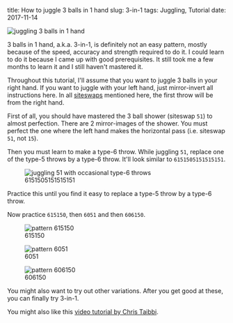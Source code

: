 title: How to juggle 3 balls in 1 hand
slug: 3-in-1
tags: Juggling, Tutorial
date: 2017-11-14


<img src="{static}/img/siteswaps/60.gif" alt="juggling 3 balls in 1 hand" title="60" />

3 balls in 1 hand, a.k.a. 3-in-1, is definitely not an easy pattern,
mostly because of the speed, accuracy and strength required to do it.
I could learn to do it because I came up with good prerequisites.
It still took me a few months to learn it and I still haven't mastered it.

Throughout this tutorial, I'll assume that you want to juggle 3 balls in your right hand.
If you want to juggle with your left hand, just mirror-invert all instructions here.
In all [siteswaps](https://en.wikipedia.org/wiki/Siteswap) mentioned here,
the first throw will be from the right hand.

First of all, you should have mastered the 3 ball shower (siteswap `51`) to almost perfection.
There are 2 mirror-images of the shower.
You must perfect the one where the left hand makes the horizontal pass
(i.e. siteswap `51`, not `15`).

Then you must learn to make a type-6 throw.
While juggling `51`, replace one of the type-5 throws by a type-6 throw.
It'll look similar to `6151505151515151`.

<figure>
    <img src="{static}/img/siteswaps/6151505151515151.gif"
        alt="juggling 51 with occasional type-6 throws"/>
    <figcaption>6151505151515151</figcaption>
</figure>

Practice this until you find it easy to replace a type-5 throw by a type-6 throw.

Now practice `615150`, then `6051` and then `606150`.

<div class="gallery">
<figure>
    <img src="{static}/img/siteswaps/615150.gif" alt="pattern 615150" />
    <figcaption>615150</figcaption>
</figure>
<figure>
    <img src="{static}/img/siteswaps/6051.gif" alt="pattern 6051" />
    <figcaption>6051</figcaption>
</figure>
<figure>
    <img src="{static}/img/siteswaps/606150.gif" alt="pattern 606150" />
    <figcaption>606150</figcaption>
</figure>
</div>

You might also want to try out other variations.
After you get good at these, you can finally try 3-in-1.

You might also like this [video tutorial by Chris Taibbi](https://www.youtube.com/watch?v=z2k3ugex7Kw).
